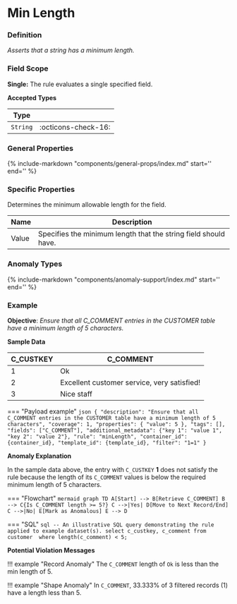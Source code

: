 # Min Length

### Definition

*Asserts that a string has a minimum length.*

### Field Scope

**Single:** The rule evaluates a single specified field.

**Accepted Types**

| Type       |                          |
|------------|--------------------------|
| `String`   | <div style="text-align:center">:octicons-check-16:</div>  |

### General Properties

{%
    include-markdown "components/general-props/index.md"
    start='<!-- all-props--start -->'
    end='<!-- all-props--end -->'
%}

### Specific Properties

Determines the minimum allowable length for the field.

| Name               | Description |
|--------------------|-------------|
| <div class="text-primary">Value</div> | Specifies the minimum length that the string field should have. |

### Anomaly Types

{%
    include-markdown "components/anomaly-support/index.md"
    start='<!-- all-types--start -->'
    end='<!-- all-types--end -->'
%}

### Example

**Objective**: *Ensure that all C_COMMENT entries in the CUSTOMER table have a minimum length of 5 characters.*

**Sample Data**

| C_CUSTKEY | C_COMMENT                                       |
|-----------|------------------------------------------------|
| 1         | <span class="text-negative">Ok</span>       |
| 2         | Excellent customer service, very satisfied!    |
| 3         | Nice staff          |

=== "Payload example"
    ``` json
    {
        "description": "Ensure that all C_COMMENT entries in the CUSTOMER table have a minimum length of 5 characters",
        "coverage": 1,
        "properties": {
            "value": 5
        },
        "tags": [],
        "fields": ["C_COMMENT"],
        "additional_metadata": {"key 1": "value 1", "key 2": "value 2"},
        "rule": "minLength",
        "container_id": {container_id},
        "template_id": {template_id},
        "filter": "1=1"
    }
    ```

**Anomaly Explanation**

In the sample data above, the entry with `C_CUSTKEY` **1** does not satisfy the rule because the length of its `C_COMMENT` values is below the required minimum length of 5 characters.

=== "Flowchart"
    ```mermaid
    graph TD
    A[Start] --> B[Retrieve C_COMMENT]
    B --> C{Is C_COMMENT length >= 5?}
    C -->|Yes| D[Move to Next Record/End]
    C -->|No| E[Mark as Anomalous]
    E --> D
    ```

=== "SQL"
    ```sql
    -- An illustrative SQL query demonstrating the rule applied to example dataset(s).
    select
        c_custkey,
        c_comment
    from customer 
    where
        length(c_comment) < 5;
    ```

**Potential Violation Messages**

!!! example "Record Anomaly"
    The `C_COMMENT` length of `Ok` is less than the min length of 5.
    
!!! example "Shape Anomaly"
    In `C_COMMENT`, 33.333% of 3 filtered records (1) have a length less than 5.
